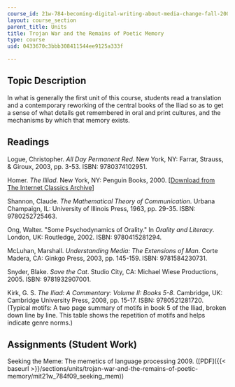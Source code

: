 ```yaml
---
course_id: 21w-784-becoming-digital-writing-about-media-change-fall-2009
layout: course_section
parent_title: Units
title: Trojan War and the Remains of Poetic Memory
type: course
uid: 0433670c3bbb308411544ee9125a333f

---
```


Topic Description
-----------------

In what is generally the first unit of this course, students read a translation and a contemporary reworking of the central books of the Iliad so as to get a sense of what details get remembered in oral and print cultures, and the mechanisms by which that memory exists.

Readings
--------

Logue, Christopher. _All Day Permanent Red_. New York, NY: Farrar, Strauss, & Giroux, 2003, pp. 3-53. ISBN: 9780374102951.

Homer. _The Illiad_. New York, NY: Penguin Books, 2000. \[[Download from The Internet Classics Archive](http://classics.mit.edu/Homer/iliad.html)\]

Shannon, Claude. _The Mathematical Theory of Communication_. Urbana Champaign, IL: University of Illinois Press, 1963, pp. 29-35. ISBN: 9780252725463.

Ong, Walter. "Some Psychodynamics of Orality." In _Orality and Literacy_. London, UK: Routledge, 2002. ISBN: 9780415281294.

McLuhan, Marshall. _Understanding Media: The Extensions of Man_. Corte Madera, CA: Ginkgo Press, 2003, pp. 145-159. ISBN: 9781584230731.

Snyder, Blake. _Save the Cat_. Studio City, CA: Michael Wiese Productions, 2005. ISBN: 9781932907001.

Kirk, G. S. _The Iliad: A Commentary: Volume II: Books 5-8_. Cambridge, UK: Cambridge University Press, 2008, pp. 15-17. ISBN: 9780521281720. (Typical motifs: A two page summary of motifs in book 5 of the Iliad, broken down line by line. This table shows the repetition of motifs and helps indicate genre norms.)

Assignments (Student Work)
--------------------------

Seeking the Meme: The memetics of language processing 2009. ([PDF]({{< baseurl >}}/sections/units/trojan-war-and-the-remains-of-poetic-memory/mit21w_784f09_seeking_mem))